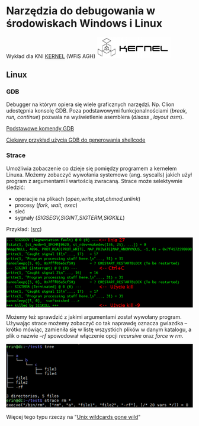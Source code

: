 # Narzędzia do debugowania w środowiskach Windows i Linux #
Wykład dla KNI [KERNEL](kernel.fis.agh.edu.pl) (WFiS AGH) <img src="/res/logo.jpg" alt="Kernel Logo" style="width: 200px;"/>
## Linux ##
### GDB ###
Debugger na którym opiera się wiele graficznych narzędzi. Np. Clion udostępnia konsolę GDB. Poza podstawowymi funkcjonalnościami (*break,
run, continue*) pozwala na wyświetlenie asemblera (*disass <function name>*, *layout asm*).

[Podstawowe komendy GDB](http://www.ftj.agh.edu.pl/~Bold/content.php?name=cppstart)

[Ciekawy przykład użycia GDB do generowania shellcode](http://jroweboy.github.io/c/asm/2015/01/26/when-is-main-not-a-function.html)

### Strace ###
Umożliwia zobaczenie co dzieje się pomiędzy programem a kernelem Linuxa. Możemy zobaczyć wywołania systemowe (ang. syscalls) jakich użył program z argumentami i wartością zwracaną. Strace może selektywnie śledzić: 

- operacjie na plikach (*open,write,stat,chmod,unlink*)
- procesy (*fork, wait, exec*)
- sieć
- sygnały (*SIGSEGV,SIGINT,SIGTERM,SIGKILL*)

Przykład: ([src](/src/strace_example.c))

![](/res/strace.png)

Możemy też sprawdzić z jakimi argumentami został wywołany program.
Używając strace możemy zobaczyć co tak naprawdę oznacza gwiazdka – krótko mówiąc, zamieniła się w listę wszystkich plików w danym katalogu, a plik o nazwie *–rf* spowodował włączenie opcji *recursive* oraz *force* w *rm*.

![](/res/rm3.png)


Więcej tego typu rzeczy na "[Unix wildcards gone wild](http://www.defensecode.com/public/DefenseCode_Unix_WildCards_Gone_Wild.txt)"
